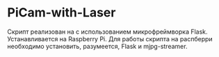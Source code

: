 # PiCam-with-Laser

Скрипт реализован на с использованием микрофреймворка Flask. Устанавливается на Raspberry Pi. Для работы скрипта на распберри необходимо установить, разумеется, Flask и mjpg-streamer.
